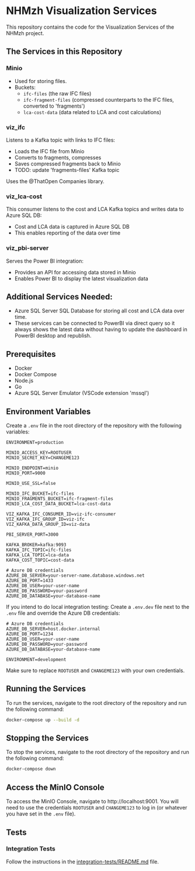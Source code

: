 # NHMzh Visualization Services

This repository contains the code for the Visualization Services of the NHMzh project.

## The Services in this Repository

### Minio

- Used for storing files.
- Buckets:
  - `ifc-files` (the raw IFC files)
  - `ifc-fragment-files` (compressed counterparts to the IFC files, converted to 'fragments')
  - `lca-cost-data` (data related to LCA and cost calculations)

### viz_ifc

Listens to a Kafka topic with links to IFC files:

- Loads the IFC file from Minio
- Converts to fragments, compresses
- Saves compressed fragments back to Minio
- TODO: update 'fragments-files' Kafka topic

Uses the @ThatOpen Companies library.

### viz_lca-cost

This consumer listens to the cost and LCA Kafka topics and writes data to Azure SQL DB:

- Cost and LCA data is captured in Azure SQL DB
- This enables reporting of the data over time

### viz_pbi-server

Serves the Power BI integration:

- Provides an API for accessing data stored in Minio
- Enables Power BI to display the latest visualization data

## Additional Services Needed:

- Azure SQL Server SQL Database for storing all cost and LCA data over time.
- These services can be connected to PowerBI via direct query so it always shows the latest data without having to update the dashboard in PowerBI desktop and republish.

## Prerequisites

- Docker
- Docker Compose
- Node.js
- Go
- Azure SQL Server Emulator (VSCode extension 'mssql')

## Environment Variables

Create a `.env` file in the root directory of the repository with the following variables:

```
ENVIRONMENT=production

MINIO_ACCESS_KEY=ROOTUSER
MINIO_SECRET_KEY=CHANGEME123

MINIO_ENDPOINT=minio
MINIO_PORT=9000

MINIO_USE_SSL=false

MINIO_IFC_BUCKET=ifc-files
MINIO_FRAGMENTS_BUCKET=ifc-fragment-files
MINIO_LCA_COST_DATA_BUCKET=lca-cost-data

VIZ_KAFKA_IFC_CONSUMER_ID=viz-ifc-consumer
VIZ_KAFKA_IFC_GROUP_ID=viz-ifc
VIZ_KAFKA_DATA_GROUP_ID=viz-data

PBI_SERVER_PORT=3000

KAFKA_BROKER=kafka:9093
KAFKA_IFC_TOPIC=ifc-files
KAFKA_LCA_TOPIC=lca-data
KAFKA_COST_TOPIC=cost-data

# Azure DB credentials
AZURE_DB_SERVER=your-server-name.database.windows.net
AZURE_DB_PORT=1433
AZURE_DB_USER=your-user-name
AZURE_DB_PASSWORD=your-password
AZURE_DB_DATABASE=your-database-name
```

If you intend to do local integration testing:
Create a `.env.dev` file next to the `.env` file and override the Azure DB credentials:

```
# Azure DB credentials
AZURE_DB_SERVER=host.docker.internal
AZURE_DB_PORT=1234
AZURE_DB_USER=your-user-name
AZURE_DB_PASSWORD=your-password
AZURE_DB_DATABASE=your-database-name

ENVIRONMENT=development
```

Make sure to replace `ROOTUSER` and `CHANGEME123` with your own credentials.

## Running the Services

To run the services, navigate to the root directory of the repository and run the following command:

```bash
docker-compose up --build -d
```

## Stopping the Services

To stop the services, navigate to the root directory of the repository and run the following command:

```bash
docker-compose down
```

## Access the MinIO Console

To access the MinIO Console, navigate to http://localhost:9001. You will need to use the credentials `ROOTUSER` and `CHANGEME123` to log in (or whatever you have set in the `.env` file).

## Tests

### Integration Tests

Follow the instructions in the [integration-tests/README.md](integration-tests/README.md) file.
